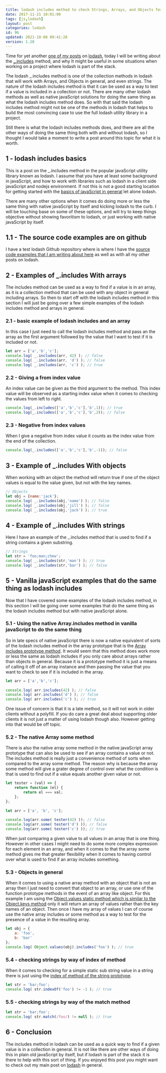 ```yaml
---
title: lodash includes method to check Strings, Arrays, and Objects for a value
date: 2017-11-21 10:01:00
tags: [js,lodash]
layout: post
categories: lodash
id: 96
updated: 2021-10-08 09:41:28
version: 1.28
---
```


Time for yet another [one of my posts](/categories/lodash/) on [lodash](https://lodash.com/), today I will be writing about the [\_.includes](https://lodash.com/docs/4.17.4#includes) method, and why It might be useful in some situations when working on a project where lodash is part of the stack. 

The lodash \_.includes method is one of the collection methods in lodash that will work with Arrays, and Objects in general, and even strings. The nature of the lodash includes method is that it can be used as a way to test if a value is included in a collection or not. There are many other lodash methods as well as native javaScript solutions for doing the same thing as what the lodash includes method does. So with that said the lodash includes method might not be one of the methods in lodash that helps to build the most convincing case to use the full lodash utility library in a project.

Still there is what the lodash includes methods does, and there are all the other ways of doing the same thing both with and without lodash, so I thought I would take a moment to write a post around this topic for what it is worth.

<!-- more -->

## 1 - lodash includes basics

This is a post on the \_.includes method in the popular javaScript utility library known as lodash. I assume that you have at least some background in javaScript, and how to work with libraries such as lodash in a client side javaScript and nodejs environment. If not this is not a good starting location for getting started with the [basics of javaScript in general](/2018/11/27/js-getting-started/) let alone lodash.

There are many other options when it comes do doing more or less the same thing with native javaScript by itself and kicking lodash to the curb. I will be touching base on some of these options, and will try to keep things objective without showing favoritism to lodash, or just working with native javaScript by itself.

## 1.1 - The source code examples are on github

I have a test lodash Github repository where is where I have the [source code examples that I am writing about here](https://github.com/dustinpfister/test_lodash/tree/master/forpost/lodash_includes) as well as with all my other posts on lodash.

## 2 - Examples of \_.includes With arrays

The includes method can be used as a way to find if a value is in an array, as it is a collection method that can be used with any object in general including arrays. So then to start off with the lodash includes method in this section I will just be going over a few simple examples of the lodash includes method and arrays in general.

### 2.1 - basic example of lodash includes and an array

In this case I just need to call the lodash includes method and pass an the array as the first argument followed by the value that I want to test if it is included or not.

```js
let arr = ['a','b','c'];
console.log( _.includes(arr, 42) ); // false
console.log( _.includes(arr, 'd') ); // false
console.log( _.includes(arr, 'c') ); // true
```

### 2.2 - Giving a from index value

An index value can be given as the third argument to the method. This index value will be observed as a starting index value when it comes to checking the values from left to right.

```js
console.log(_.includes(['a','b','c'],'b',1)); // true
console.log(_.includes(['a','b','c'],'b',2)); // false
```

### 2.3 - Negative from index values

When I give a negative from index value it counts as the index value from the end of the collection.

```js
console.log(_.includes(['a','b','c'],'b',-1)); // false
```

## 3 - Example of \_.includes With objects

When working with an object the method will return true if one of the object values is equal to the value given, but not with the key names.

```js
// Objects
let obj = {name:'jack'};
console.log( _.includes(obj,'name') ); // false
console.log( _.includes(obj,'jill') ); // false
console.log( _.includes(obj,'jack') ); // true
```


## 4 - Example of \_.includes With strings

Here I have an example of the \_.includes method that is used to find if a string contains a given substring.

```js
// Strings
let str = 'foo;man;chew';
console.log( _.includes(str,'man') ); // true
console.log( _.includes(str,'bar') ); // false
```

## 5 - Vanilla javaScript examples that do the same thing as lodash includes

Now that I have covered some examples of the lodash includes method, in this section I will be going over some examples that do the same thing as the lodash includes method but with native javaScript alone.

### 5.1 - Using the native Array.includes method in vanilla javaScript to do the same thing

So in late specs of native javaScript there is now a native equivalent of sorts of the lodash includes method in the array prototype that is the [Array includes prototype method](https://developer.mozilla.org/en-US/docs/Web/JavaScript/Reference/Global_Objects/Array/includes). It would seem that this method does work more or less the same as lodash includes if you only care about arrays rather than objects in general. Because it is a prototype method it is just a means of calling it off of an array instance and then passing the value that you want to check to see if it is included in the array.

```js
let arr = ['a','b','c'];
 
console.log( arr.includes(42) ); // false
console.log( arr.includes('d') ); // false
console.log( arr.includes('c') ); // true
```

One issue of concern is that it is a late method, so it will not work in older clients without a polyfill. If you do care a great deal about supporting older clients it is not just a matter of using lodash though also. However getting into that would be off topic.

### 5.2 - The native Array some method

There is also the native array some method in the native javaScript array prototype that can also be used to see if an array contains a value or not. The includes method is really just a convenience method of sorts when compared to the array some method. The reason why is because the array some method will give a grater degree of control over what the condition is that is used to find out if a value equals another given value or not.

```js
let tester = (val) => {
    return function (el) {
        return el === val;
    };
};
 
let arr = ['a', 'b', 'c'];
 
console.log(arr.some( tester(42) )); // false
console.log(arr.some( tester('d') )); // false
console.log(arr.some( tester('c') )); // true
```

When just comparing a given value to all values in an array that is one thing. However in other cases I might need to do some more complex expression for each element in an array, and when it comes to that the array some method gives me that greater flexibility when it comes to having control over what is used to find if an array includes something.

### 5.3 - Objects in general

When it comes to using a native array method with an object that is not an array then I just need to convert that object to an array, or use one of the function prototype methods in the event of an array like object. For this example I am using the [Object.values static method which is similar to the Object.keys method](/2018/12/15/js-object-keys/) only it will return an array of values rather than the key names of an object. Then once I have my array of values I can of course use the native array includes or some method as a way to test for the presence of a value in the resulting array.

```js
let obj = {
    a: 'foo',
    b: 'bar'
};
console.log( Object.values(obj).includes('foo') ); // true
```

### 5.4 - checking strings by way of index of method

When it comes to checking for a simple static sub string value in a string there is just using the [index of method of the string prototype](/2020/07/09/js-string-index-of/).

```js
let str = 'bar;foo';
console.log( str.indexOf('foo') != -1 ); // true
```

### 5.5 - checking strings by way of the match method

```js
let str = 'bar;foo';
console.log( str.match(/foo/) != null ); // true
```

## 6 - Conclusion

The includes method in lodash can be used as a quick way to find if a given value is in a collection in general. It is not like there are other ways of doing this in plain old javaScript by itself, but if lodash is part of the stack it is there to help with this sort of thing. If you enjoyed this post you might want to check out my main post on [lodash](/2019/02/15/lodash/) in general.